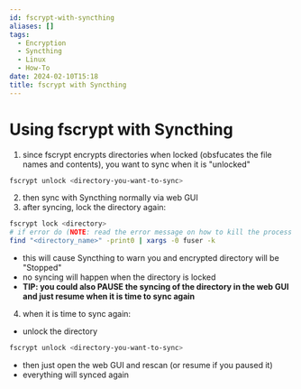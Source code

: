 ```yaml
---
id: fscrypt-with-syncthing
aliases: []
tags:
  - Encryption
  - Syncthing
  - Linux
  - How-To
date: 2024-02-10T15:18
title: fscrypt with Syncthing
---
```

<!-- 2024-02-10-1518 (February 10, 2024 3:18 PM) -->

# Using fscrypt with Syncthing
1. since fscrypt encrypts directories when locked (obsfucates the file names and contents), you want to sync when it is "unlocked"
```bash
fscrypt unlock <directory-you-want-to-sync>
```
2. then sync with Syncthing normally via web GUI
3. after syncing, lock the directory again:
  ```bash
  fscrypt lock <directory>
  # if error do (NOTE: read the error message on how to kill the process using the directory):
  find "<directory_name>" -print0 | xargs -0 fuser -k
  ```
  - this will cause Syncthing to warn you and encrypted directory will be "Stopped"
  - no syncing will happen when the directory is locked
  - **TIP: you could also PAUSE the syncing of the directory in the web GUI and just resume when it is time to sync again**
4. when it is time to sync again:
  - unlock the directory
  ```bash
  fscrypt unlock <directory-you-want-to-sync>
  ```
  - then just open the web GUI and rescan (or resume if you paused it) 
  - everything will synced again

